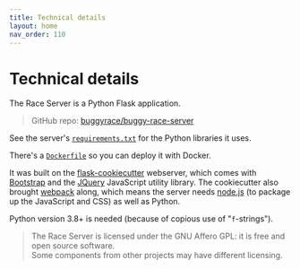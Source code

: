 ```yaml
---
title: Technical details
layout: home
nav_order: 110
---
```



# Technical details

The Race Server is a Python Flask application.

> GitHub repo: [buggyrace/buggy-race-server](https://github.com/buggyrace/buggy-race-server)

See the server's
[`requirements.txt`](https://github.com/buggyrace/buggy-race-server/blob/main/requirements.txt)
for the Python libraries it uses.

There's a [`Dockerfile`](https://github.com/buggyrace/buggy-race-server/blob/main/Dockerfile)
so you can deploy it with Docker.

It was built on the
[flask-cookiecutter](https://github.com/cookiecutter-flask/cookiecutter-flask)
webserver, which comes with [Bootstrap](https://getbootstrap.com) and the
[JQuery](https://jquery.com) JavaScript utility library. The cookiecutter
also brought [webpack](https://webpack.js.org) along, which means the server
needs [node.js](https://nodejs.org/en) (to package up the JavaScript and CSS)
as well as Python.

Python version 3.8+ is needed (because of copious use of "`f`-strings").

> The Race Server is licensed under the GNU Affero GPL: it is free and open
> source software.  
> Some components from other projects may have different licensing.







